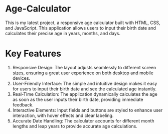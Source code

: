 # Age-Calculator
This is my latest project, a responsive age calculator built with HTML, CSS, and JavaScript. This application allows users to input their birth date and calculates their precise age in years, months, and days.
# Key Features
1. Responsive Design: The layout adjusts seamlessly to different screen sizes, ensuring a great user experience on both desktop and mobile devices.
2. User-Friendly Interface: The simple and intuitive design makes it easy for users to input their birth date and see the calculated age instantly.
3. Real-Time Calculation: The application dynamically calculates the age as soon as the user inputs their birth date, providing immediate feedback.
4. Interactive Elements: Input fields and buttons are styled to enhance user interaction, with hover effects and clear labeling.
5. Accurate Date Handling: The calculator accounts for different month lengths and leap years to provide accurate age calculations.




